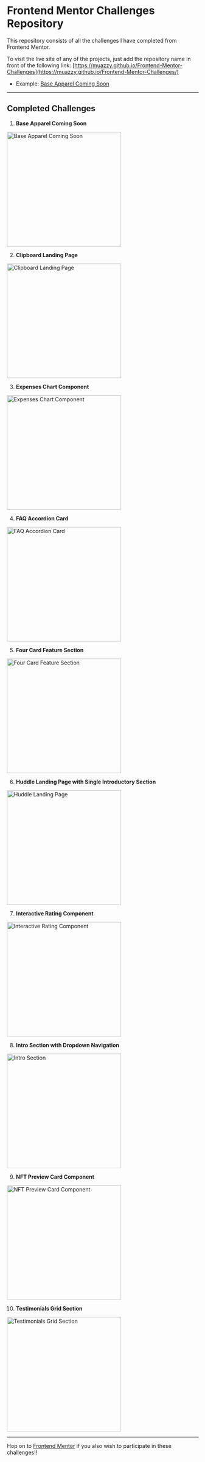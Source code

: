 # Frontend Mentor Challenges Repository

This repository consists of all the challenges I have completed from Frontend Mentor.

To visit the live site of any of the projects, just add the repository name in front of the following link: [https://muazzy.github.io/Frontend-Mentor-Challenges](https://muazzy.github.io/Frontend-Mentor-Challenges/)
- Example: [Base Apparel Coming Soon](https://muazzy.github.io/Frontend-Mentor-Challenges/base-apparel-coming-soon-master)

---

## Completed Challenges

1. **Base Apparel Coming Soon**
<div>
   <a href="https://muazzy.github.io/Frontend-Mentor-Challenges/base-apparel-coming-soon-master">
   <img src="./screenshots/base-apparel-coming-soon-master.png" alt="Base Apparel Coming Soon" height="300">
   </a>
</div>

2. **Clipboard Landing Page**
<div>
   <a href="https://muazzy.github.io/Frontend-Mentor-Challenges/clipboard-landing-page-master">
   <img src="./screenshots/clipboard-landing-page-master.png" alt="Clipboard Landing Page" height="300">
   </a>
</div>

3. **Expenses Chart Component**
<div>
   <a href="https://muazzy.github.io/Frontend-Mentor-Challenges/expenses-chart-component-main">
   <img src="./screenshots/expenses-chart-component-main.png" alt="Expenses Chart Component" height="300">
   </a>
</div>

4. **FAQ Accordion Card**
<div>
   <a href="https://muazzy.github.io/Frontend-Mentor-Challenges/faq-accordion-card-main">
   <img src="./screenshots/faq-accordion-card-main.png" alt="FAQ Accordion Card" height="300">
   </a>
</div>

5. **Four Card Feature Section**
<div>
   <a href="https://muazzy.github.io/Frontend-Mentor-Challenges/four-card-feature-section-master">
   <img src="./screenshots/four-card-feature-section-master.png" alt="Four Card Feature Section" height="300">
   </a>
</div>

6. **Huddle Landing Page with Single Introductory Section**
<div>
   <a href="https://muazzy.github.io/Frontend-Mentor-Challenges/huddle-landing-page-with-single-introductory-section-master">
   <img src="./screenshots/huddle-landing-page-with-single-introductory-section-master.png" alt="Huddle Landing Page" height="300">
   </a>
</div>

7. **Interactive Rating Component**
<div>
   <a href="https://muazzy.github.io/Frontend-Mentor-Challenges/interactive-rating-component-mafin">
   <img src="./screenshots/interactive-rating-component-mafin.png" alt="Interactive Rating Component" height="300">
   </a>
</div>

8. **Intro Section with Dropdown Navigation**
<div>
   <a href="https://muazzy.github.io/Frontend-Mentor-Challenges/intro-section-with-dropdown-navigation-main">
   <img src="./screenshots/intro-section-with-dropdown-navigation-main.png" alt="Intro Section" height="300">
   </a>
</div>

9. **NFT Preview Card Component**
<div>
   <a href="https://muazzy.github.io/Frontend-Mentor-Challenges/nft-preview-card-component-main">
   <img src="./screenshots/nft-preview-card-component-main.png" alt="NFT Preview Card Component" height="300">
   </a>
</div>

10. **Testimonials Grid Section**
<div>
   <a href="https://muazzy.github.io/Frontend-Mentor-Challenges/testimonials-grid-section-main">
   <img src="./screenshots/testimonials-grid-section-main.png" alt="Testimonials Grid Section" height="300">
   </a>
</div>

---

Hop on to [Frontend Mentor](https://www.frontendmentor.io/challenges) if you also wish to participate in these challenges!!
